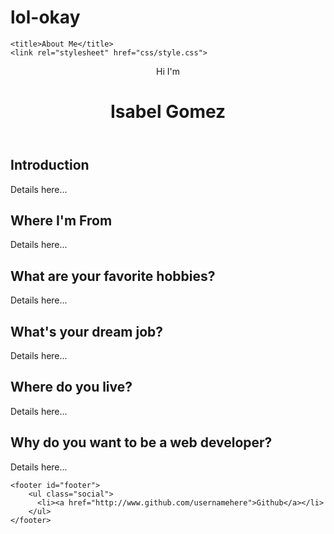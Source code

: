 # lol-okay

<!doctype html>

<html lang="en">

<head>
    <meta charset="utf-8">

    <title>About Me</title>
    <link rel="stylesheet" href="css/style.css">

</head>

<body>
    <header class='masthead'>
        <p class='masthead-intro'>Hi I'm</p>
        <h1 class='masthead-heading'>Isabel Gomez</h1>
    </header>
    <section class="details">
      <h1>Introduction</h1>
      <p>Details here...</p>
      <h1>Where I'm From</h1>
      <p>Details here...</p>
      <h1>What are your favorite hobbies?</h1>
      <p>Details here...</p>
      <h1>What's your dream job?</h1>
      <p>Details here...</p>
      <h1>Where do you live?</h1>
      <p>Details here...</p>
      <h1>Why do you want to be a web developer?</h1>
      <p>Details here...</p>
    </section>

    <footer id="footer">
        <ul class="social">
          <li><a href="http://www.github.com/usernamehere">Github</a></li>
        </ul>
    </footer>
</body>

</html>
